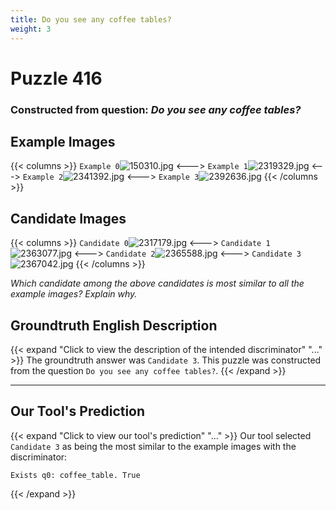 ```yaml
---
title: Do you see any coffee tables?
weight: 3
---
```


# Puzzle 416
### Constructed from question: _Do you see any coffee tables?_


## Example Images
{{< columns >}}
`Example 0`![150310.jpg](/gqa_images/150310.jpg)
<--->
`Example 1`![2319329.jpg](/gqa_images/2319329.jpg)
<--->
`Example 2`![2341392.jpg](/gqa_images/2341392.jpg)
<--->
`Example 3`![2392636.jpg](/gqa_images/2392636.jpg)
{{< /columns >}}

## Candidate Images
{{< columns >}}
`Candidate 0`![2317179.jpg](/gqa_images/2317179.jpg)
<--->
`Candidate 1`![2363077.jpg](/gqa_images/2363077.jpg)
<--->
`Candidate 2`![2365588.jpg](/gqa_images/2365588.jpg)
<--->
`Candidate 3`![2367042.jpg](/gqa_images/2367042.jpg)
{{< /columns >}}

*Which candidate among the above candidates is most similar to all the example images? Explain why.*

## Groundtruth English Description

{{< expand "Click to view the description of the intended discriminator" "..." >}}
The groundtruth answer was `Candidate 3`. This puzzle was constructed from the question `Do you see any coffee tables?`.
{{< /expand >}}

---

## Our Tool's Prediction

{{< expand "Click to view our tool's prediction" "..." >}}
Our tool selected `Candidate 3` as being the most similar to the example images with the discriminator:
```plaintext
Exists q0: coffee_table. True
```
{{< /expand >}}
